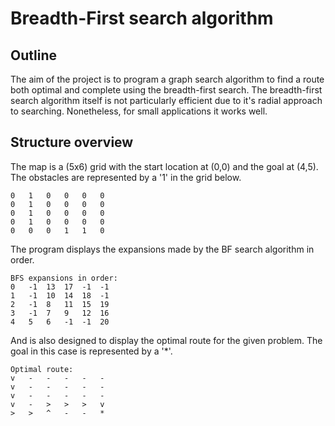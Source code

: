 # Breadth-First search algorithm

## Outline
The aim of the project is to program a graph search algorithm to find a route both optimal and complete using the breadth-first search.
The breadth-first search algorithm itself is not particularly efficient due to it's radial approach to searching. Nonetheless, for small applications it works well.

## Structure overview

The map is a (5x6) grid with the start location at (0,0) and the goal at (4,5). The obstacles are represented by a '1' in the grid below.

```
0   1   0   0   0   0
0   1   0   0   0   0
0   1   0   0   0   0
0   1   0   0   0   0
0   0   0   1   1   0
```

The program displays the expansions made by the BF search algorithm in order.

```
BFS expansions in order:
0   -1  13  17  -1  -1
1   -1  10  14  18  -1
2   -1  8   11  15  19
3   -1  7   9   12  16
4   5   6   -1  -1  20
```

And is also designed to display the optimal route for the given problem. The goal in this case is represented by a '*'.

```
Optimal route:
v   -   -   -   -   -
v   -   -   -   -   -
v   -   -   -   -   -
v   -   >   >   >   v
>   >   ^   -   -   *
```

